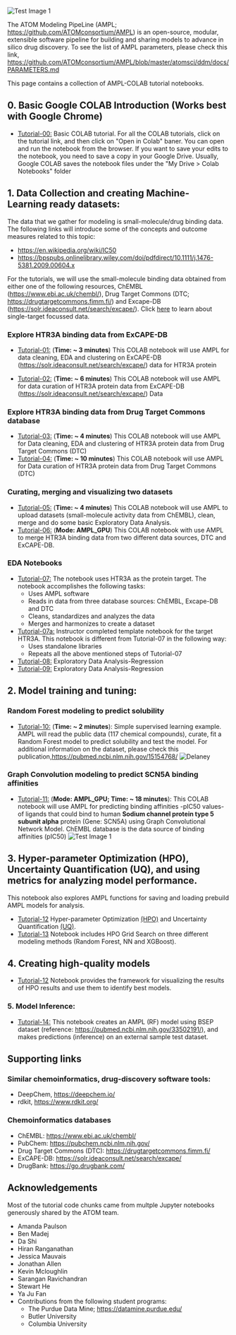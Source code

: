 ![Test Image 1](https://github.com/ravichas/AMPL-Tutorial/blob/master/Img/ATOM.PNG)

The ATOM Modeling PipeLine (AMPL; https://github.com/ATOMconsortium/AMPL) is an open-source, modular, extensible software pipeline for building and sharing models to advance in silico drug discovery. To see the list of AMPL parameters, please check this link,  https://github.com/ATOMconsortium/AMPL/blob/master/atomsci/ddm/docs/PARAMETERS.md

This page contains a collection of AMPL-COLAB tutorial notebooks.  

## 0. Basic Google COLAB Introduction (Works best with Google Chrome)
* [Tutorial-00:](https://github.com/ravichas/AMPL-Tutorial/blob/master/00_BasicCOLAB_Tutorial.ipynb) Basic COLAB tutorial. For all the COLAB tutorials, click on the tutorial link, and then click on "Open in Colab" baner. You can open and run the notebook from the browser. If you want to save your edits to the notebook, you need to save a copy in your Google Drive. Usually, Google COLAB saves the notebook files under the "My Drive > Colab Notebooks" folder

## 1. Data Collection and creating Machine-Learning ready datasets:

The data that we gather for modeling is small-molecule/drug binding data. The following links will introduce some of the concepts and outcome measures related to this topic:
* https://en.wikipedia.org/wiki/IC50
* https://bpspubs.onlinelibrary.wiley.com/doi/pdfdirect/10.1111/j.1476-5381.2009.00604.x

For the tutorials, we will use the small-molecule binding data obtained from either one of the following resources, ChEMBL (https://www.ebi.ac.uk/chembl/), Drug Target Commons (DTC; https://drugtargetcommons.fimm.fi/) and Excape-DB (https://solr.ideaconsult.net/search/excape/). Click [here](https://github.com/ravichas/AMPL-Tutorial/blob/master/supp_md/README.md) to learn about single-target focussed data. 


### Explore HTR3A binding data from ExCAPE-DB
* [Tutorial-01:](https://github.com/ravichas/AMPL-Tutorial/blob/master/01_Exploring_Target_Activity_ExcapeDB.ipynb) (**Time: ~ 3 minutes**)
This COLAB notebook will use AMPL for data cleaning, EDA and clustering on ExCAPE-DB (https://solr.ideaconsult.net/search/excape/) data for HTR3A protein 

* [Tutorial-02:](https://github.com/ravichas/AMPL-Tutorial/blob/master/02_Explore_Data_ExcapeDB_curation.ipynb) (**Time: ~ 6 minutes**)
This COLAB notebook will use AMPL for data curation of HTR3A protein data from ExCAPE-DB (https://solr.ideaconsult.net/search/excape/) Data 

### Explore HTR3A binding data from Drug Target Commons database

* [Tutorial-03:](https://github.com/ravichas/AMPL-Tutorial/blob/master/03_Explore_Data_DTC.ipynb) (**Time: ~ 4 minutes**)
This COLAB notebook will use AMPL for Data cleaning, EDA and clustering of HTR3A protein data from Drug Target Commons (DTC)  
* [Tutorial-04:](https://github.com/ravichas/AMPL-Tutorial/blob/master/04_Explore_Data_DTC_Curate.ipynb) (**Time: ~ 10 minutes**)
This COLAB notebook will use AMPL for Data curation of HTR3A protein data from Drug Target Commons (DTC)

### Curating, merging and visualizing two datasets 
* [Tutorial-05:](https://github.com/ravichas/AMPL-Tutorial/blob/master/05_EDA_Curate_Merge_Visualize.ipynb) (**Time: ~ 4 minutes**)
This COLAB notebook will use AMPL to upload datasets (small-molecule activity data from ChEMBL), clean, merge and do some basic Exploratory Data Analysis. 
* [Tutorial-06:](https://github.com/ravichas/AMPL-Tutorial/blob/master/06_Combine_Datasets.ipynb) (**Mode: AMPL_GPU**)
This COLAB notebook with use AMPL to merge HTR3A binding data from two different data sources, DTC and ExCAPE-DB.

### EDA Notebooks
* [Tutorial-07:](https://github.com/ravichas/AMPL-Tutorial/blob/master/07_EDA_With_Harmonization.ipynb) The notebook uses HTR3A as the protein target. The notebook accomplishes the following tasks:
   * Uses AMPL software
   * Reads in data from three database sources: ChEMBL, Excape-DB and DTC 
   * Cleans, standardizes and analyzes the data
   * Merges and harmonizes to create a dataset
* [Tutorial-07a:](https://github.com/ravichas/AMPL-Tutorial/blob/master/07a_EDA_noAMPL.ipynb) Instructor completed template notebook for the target HTR3A. This notebook is different from Tutorial-07 in the following way:
   *  Uses standalone libraries 
   *  Repeats all the above mentioned steps of Tutorial-07
* [Tutorial-08:](https://github.com/ravichas/AMPL-Tutorial/blob/master/08_AMPL_EDA_Part2.ipynb) Exploratory Data Analysis-Regression 
* [Tutorial-09:](https://github.com/ravichas/AMPL-Tutorial/blob/master/09_AMPL_EDA_Part2_Classification.ipynb) Exploratory Data Analysis-Regression 

## 2. Model training and tuning:

### Random Forest modeling to predict solubility
* [Tutorial-10:](https://github.com/ravichas/AMPL-Tutorial/blob/master/10_Delaney_Solubility_Prediction.ipynb) (**Time: ~ 2 minutes**): Simple supervised learning example.
AMPL will read the public data (117 chemical compounds), curate, fit a Random Forest model to predict solubility and test the model. For additional information on the dataset, please check this publication,https://pubmed.ncbi.nlm.nih.gov/15154768/
![Delaney](https://github.com/ravichas/AMPL-Tutorial/blob/master/Img/Delaney.PNG)

### Graph Convolution modeling to predict SCN5A binding affinities 
* [Tutorial-11:](https://github.com/ravichas/AMPL-Tutorial/blob/master/11_CHEMBL26_SCN5A_IC50_prediction.ipynb) (**Mode: AMPL_GPU; Time: ~ 18 minutes**): 
This COLAB notebook will use AMPL for predicting binding affinities -pIC50 values- of ligands that could bind to human **Sodium channel protein type 5 subunit alpha** protein (Gene: SCN5A) using Graph Convolutional Network Model. ChEMBL database is the data source of binding affinities (pIC50)
![Test Image 1](https://github.com/ravichas/AMPL-Tutorial/blob/master/Img/SCN5A.PNG)

## 3. Hyper-parameter Optimization (HPO), Uncertainty Quantification (UQ), and using metrics for analyzing model performance. 

This notebook also explores AMPL functions for saving and loading prebuild AMPL models for analysis. 
* [Tutorial-12](https://github.com/ravichas/AMPL-Tutorial/blob/master/12_AMPL_HPO_demo.ipynb) Hyper-parameter Optimization [(HPO)](https://en.wikipedia.org/wiki/Hyperparameter_optimization) and Uncertainty Quantification [(UQ)](https://en.wikipedia.org/wiki/Uncertainty_quantification).
* [Tutorial-13](https://github.com/ravichas/AMPL-Tutorial/blob/master/13_AMPL_HPO_Part2.ipynb) Notebook includes HPO Grid Search on three different modeling methods (Random Forest, NN and XGBoost).

## 4. Creating high-quality models 
* [Tutorial-12](https://github.com/ravichas/AMPL-Tutorial/blob/master/08_AMPL_EDA_Part2.ipynb) Notebook provides the framework for visualizing the results of HPO results and use them to identify best models. 

### 5. Model Inference: 
* [Tutorial-14:](https://github.com/ravichas/AMPL-Tutorial/blob/master/14_BSEP_modeling.ipynb) This notebook creates an AMPL (RF) model using BSEP dataset (reference: https://pubmed.ncbi.nlm.nih.gov/33502191/), and makes predictions (inference) on an external sample test dataset.   
 

## Supporting links

### Similar chemoinformatics, drug-discovery software tools:
* DeepChem, https://deepchem.io/
* rdkit, https://www.rdkit.org/

### Chemoinformatics databases
* ChEMBL: https://www.ebi.ac.uk/chembl/
* PubChem: https://pubchem.ncbi.nlm.nih.gov/
* Drug Target Commons (DTC): https://drugtargetcommons.fimm.fi/
* ExCAPE-DB: https://solr.ideaconsult.net/search/excape/
* DrugBank: https://go.drugbank.com/

## Acknowledgements
Most of the tutorial code chunks came from multple Jupyter notebooks generously shared by the ATOM team. 
* Amanda Paulson
* Ben Madej 
* Da Shi
* Hiran Ranganathan
* Jessica Mauvais
* Jonathan Allen
* Kevin Mcloughlin
* Sarangan Ravichandran
* Stewart He
* Ya Ju Fan
* Contributions from the following student programs: 
    * The Purdue Data Mine; https://datamine.purdue.edu/  
    * Butler University
    * Columbia University 

